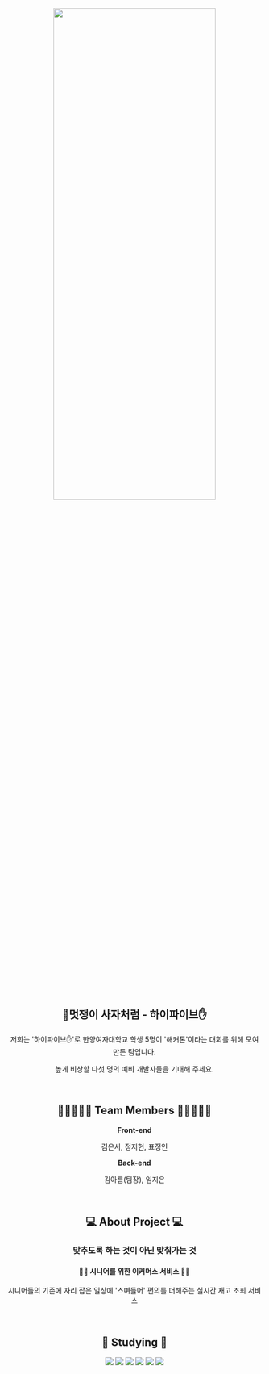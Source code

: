 <div align="center">
<img width="80%" height="50%" src="https://github.com/likelion-hywoman-2023-hackathon/likelion-hywoman-high_five/assets/107805180/f983daa0-70b5-43da-b407-fd2453f2363b">
<h2>🦁멋쟁이 사자처럼 - 하이파이브✋</h2>

저희는 '하이파이브✋'로 한양여자대학교 학생 5명이 '해커톤'이라는 대회를 위해 모여 만든 팀입니다.


높게 비상할 다섯 명의 예비 개발자들을 기대해 주세요.

<br>

<h2>👩🏻‍🤝‍👩🏻 Team Members 👩🏻‍🤝‍👩🏻</h3>

**Front-end**

김은서, 정지현, 표정인



**Back-end**

김아름(팀장), 임지은

<br>

<h2>💻 About Project 💻</h3>

<h3>맞추도록 하는 것이 아닌 맞춰가는 것</h3>

<h4>👴🏻 시니어를 위한 이커머스 서비스 🧓🏻</h4>

시니어들의 기존에 자리 잡은 일상에 '스며들어' 편의를 더해주는 실시간 재고 조회 서비스

<br>

<h2>📝 Studying 📝</h2>
<img src="https://img.shields.io/badge/HTML5-E34F26?style=flat&logo=html5&logoColor=white"/>
<img src="https://img.shields.io/badge/CSS3-1572B6?style=flat&logo=css3&logoColor=white"/>
<img src="https://img.shields.io/badge/JavaScript-F7DF1E?style=flat&logo=javascript&logoColor=white"/>
<img src="https://img.shields.io/badge/Figma-F24E1E?style=flat&logo=figma&logoColor=white"/>
<img src="https://img.shields.io/badge/Django-092E20?style=flat&logo=django&logoColor=white"/>
<img src="https://img.shields.io/badge/MySQL-4479A1?style=flat&logo=mysql&logoColor=white"/>

</div>

<br>
